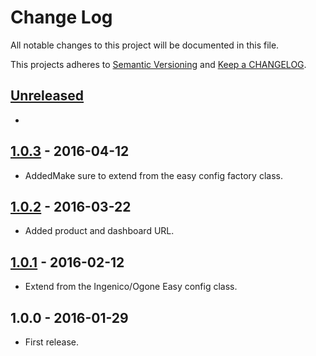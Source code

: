 # Change Log

All notable changes to this project will be documented in this file.

This projects adheres to [Semantic Versioning](http://semver.org/) and [Keep a CHANGELOG](http://keepachangelog.com/).

## [Unreleased][unreleased]
-

## [1.0.3] - 2016-04-12
- AddedMake sure to extend from the easy config factory class.

## [1.0.2] - 2016-03-22
- Added product and dashboard URL.

## [1.0.1] - 2016-02-12
- Extend from the Ingenico/Ogone Easy config class.

## 1.0.0 - 2016-01-29
- First release.

[unreleased]: https://github.com/wp-pay-gateways/abnamro-ideal-easy/compare/1.0.3...HEAD
[1.0.3]: https://github.com/wp-pay-gateways/abnamro-ideal-easy/compare/1.0.2...1.0.3
[1.0.2]: https://github.com/wp-pay-gateways/abnamro-ideal-easy/compare/1.0.1...1.0.2
[1.0.1]: https://github.com/wp-pay-gateways/abnamro-ideal-easy/compare/1.0.0...1.0.1
